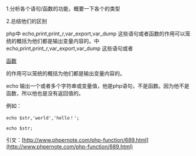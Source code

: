 1.分析各个语句/函数的功能，概要一下各个的类型

2.总结他们的区别

php中 echo,print,print\_r,var\_export,var\_dump 这些语句或者函数的作用可以笼统的概括为他们都是输出变量内容的。中 echo,print,print\_r,var\_export,var\_dump 这些语句或者

[函数](http://www.phpernote.com/php-function/)

的作用可以笼统的概括为他们都是输出变量内容的。

echo 输出一个或者多个字符串或变量值，他是php语句，不是函数。因为他不是函数，所以他也是没有返回值的。

例如：

```
echo $str,'world','hello！';

echo $str;
```

引文：[http://www.phpernote.com/php-function/689.html](http://www.phpernote.com/php-function/689.html)

